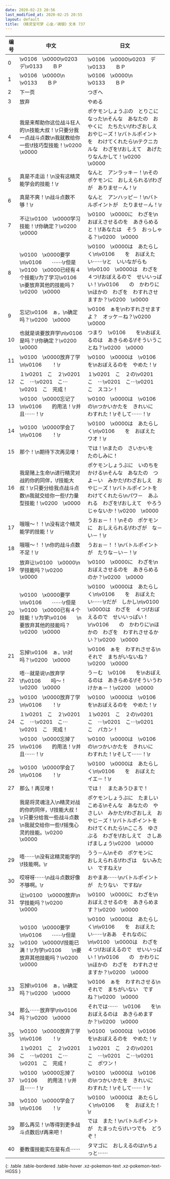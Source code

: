 ```yaml
---
date: 2020-02-23 20:56
last_modified_at: 2020-02-25 20:55
layout: default
title: 《精灵宝可梦 心金／魂银》文本 737
---
```

| 编号 | 中文 | 日文 |
| ---- | ---- | ---- |
| 0 | \v0106　\x0000\v0203　デ\v0133　　ＢＰ | \v0106　\x0000\v0203　デ\v0133　　ＢＰ |
| 1 | \v0106　\x0000\n　　　　　\v0133　　ＢＰ | \v0106　\x0000\n　　　　　\v0133　　ＢＰ |
| 2 | 下一页 | つぎへ |
| 3 | 放弃 | やめる |
| 4 | 我是来帮助你这位战斗狂人的\n技能大叔！\r只要分我一点战斗点数\n我就教给你一些\f技巧型技能！\v0200　\x0000 | ポケモンしょうぶの　とりこになった\nそんな　あなたの　おやくに　たちたい\fわざおしえ　おやじ－ズ！\rバトルポイントを　わけてくれたら\nテクニカルな　わざを\fおしえて　あげたりなんかして！\v0200　\x0000 |
| 5 | 真是不走运！\n没有这精灵能学会的技能！\r | なんと　アンラッキ－！\nその　ポケモンに　おしえられる\fわざが　ありませ－ん！\r |
| 6 | 真是不爽！\n战斗点数不够！\r | なんと　アンハッピ－！\nバトルポイントが　たりませ－ん！\r |
| 7 | 不让\v0100　\x0000学习技能！\f你确定？\v0200　\x0000 | \v0100　\x0000に　わざを\nおぼえさせるのを　あきらめると！\fあなたは　そう　おっしゃる？\v0200　\x0000 |
| 8 | \v0100　\x0000要学\n\v0106　　⋯⋯\r但是\v0100　\x0000已经有４个技能\r为了学习\v0106　　\n要放弃其他的技能吗？\v0200　\x0000 | \v0100　\x0000は　あたらしく\n\v0106　　を　おぼえたい⋯⋯\rと　いいながらも\n\v0100　\x0000は　わざを　４つ\fおぼえるので　せいいっぱい！\r\v0106　　の　かわりに\nほかの　わざを　わすれさせますか？\v0200　\x0000 |
| 9 | 忘记\v0106　ぁ，\n确定吗？\v0200　\x0000 | \v0106　ぁを\nわすれさせますよ？　オッケ－ね？\v0200　\x0000 |
| 10 | 也就是说要放弃学\n\v0106　　是吗？\f你确定？\v0200　\x0000 | つまり　\v0106　　を\nおぼえるのは　あきらめる\fそういうことね？\v0200　\x0000 |
| 11 | \v0100　\x0000放弃了学\n\v0106　　！\r | \v0100　\x0000は　\v0106　　を\nおぼえるのを　やめた！\r |
| 12 | １\v0201　こ　２\v0201　こ　⋯\v0201　こ⋯\v0201　こ　完成！ | １\v0201　こ　２の\v0201　こ　⋯\v0201　こ⋯\v0201　こ　スコン！ |
| 13 | \v0100　\x0000忘记了\n\v0106　　的用法！\r并且⋯⋯！\r | \v0100　\x0000は　\v0106　　の\nつかいかたを　きれいに　わすれた！\rそして⋯⋯！\r |
| 14 | \v0100　\x0000学会了\n\v0106　　！\r | \v0100　\x0000は　あたらしく\n\v0106　　を　おぼえた　ワオ！\r |
| 15 | 那个！\n期待下次再见喽！ | では！\nまたの　さいかいを　たのしみに！ |
| 16 | 我是赌上生命\n进行精灵对战的你的同伴，\f技能大叔！\r只要分给我点战斗点数\n我就交给你一些\f力量型技能！\v0200　\x0000 | ポケモンしょうぶに　いのちを　かける\nそんな　あなたの　つよ－い　みかた\fわざおしえ　おやじ－ズ！\rバトルポイントを　わけてくれたら\nパワ－　あふれる　わざを\fおしえて　やろうじゃないか！\v0200　\x0000 |
| 17 | 哦哦～！！\n没有这个精灵能学的技能！\r | うおぉ－！！\nその　ポケモンに　おしえられる\fわざが　な－い－！\r |
| 18 | 哦哦～！！\n你的战斗点数不足！\r | うおぉ－！！\nバトルポイントが　たりな－い－！\r |
| 19 | 放弃让\v0100　\x0000\n学技能吗？\v0200　\x0000 | \v0100　\x0000に　わざを\nおぼえさせるのを　あきらめるのか？\v0200　\x0000 |
| 20 | \v0100　\x0000要学\n\v0106　　⋯⋯\r但是\v0100　\x0000已有４个技能！\r为学\v0106　　\n要放弃其他的技能吗？\v0200　\x0000 | \v0100　\x0000は　あたらしく\n\v0106　　を　おぼえたい⋯⋯\rだが　しかし\n\v0100　\x0000は　わざを　４つ\fおぼえるので　せいいっぱい！\r\v0106　　の　かわりに\nほかの　わざを　わすれさせるかい？\v0200　\x0000 |
| 21 | 忘掉\v0106　ぁ，\n对吗？\v0200　\x0000 | \v0106　ぁを　わすれさせる\nそれで　まちがいないね？\v0200　\x0000 |
| 22 | 唔⋯就是说\n放弃学\f\v0106　　吗～！\v0200　\x0000 | う－む　\v0106　　を\nおぼえるのは　あきらめる\fそういうわけかぁ－！\v0200　\x0000 |
| 23 | \v0100　\x0000放弃了学\n\v0106　　！\r | \v0100　\x0000は　\v0106　　を\nおぼえるのを　やめた！\r |
| 24 | １\v0201　こ　２\v0201　こ　⋯\v0201　こ⋯\v0201　こ　完成！ | １\v0201　こ　２の\v0201　こ　⋯\v0201　こ⋯\v0201　こ　パカン！ |
| 25 | \v0100　\x0000忘掉了\n\v0106　　的用法！\r并且⋯⋯！\r | \v0100　\x0000は　\v0106　　の\nつかいかたを　きれいに　わすれた！\rそして⋯⋯！\r |
| 26 | \v0100　\x0000学会了\n\v0106　　！\r | \v0100　\x0000は　あたらしく\n\v0106　　を　おぼえた　イエ－！\r |
| 27 | 那么！再见喽！ | では！　またあうひまで！ |
| 28 | 我是将灵魂注入\n精灵对战的你的同伴，\f技能大叔！\r只要分给我一些战斗点数\n我就交给你一些\f摇曳心灵的技能。\v0200　\x0000 | ポケモンしょうぶに　たましい　こめる\nそんな　あなたの　やさしい　みかた\fわざおしえ　おやじ－ズ！\rバトルポイントを　わけてくれたら\nこころ　ゆさぶる　わざを\fおしえて　さしあげましょう\v0200　\x0000 |
| 29 | 唔⋯⋯\n没有这精灵能学的\f技能啊。\r | うう－ん\nその　ポケモンに　おしえられる\fわざは　ないみたい　ですねえ\r |
| 30 | 哎呀呀⋯⋯\n战斗点数好像不够啊。\r | おやまあ⋯⋯\nバトルポイントが　たりない　ですね\r |
| 31 | 让\v0100　\x0000放弃\n学技能吗？\v0200　\x0000 | \v0100　\x0000に　わざを\nおぼえさせるのを　あきらめます？\v0200　\x0000 |
| 32 | \v0100　\x0000要学\n\v0106　　⋯⋯\r但是\v0100　\x0000\f技能已满！\r为学\v0106　　\n要放弃其他技能吗？\v0200　\x0000 | \v0100　\x0000は　あたらしく\n\v0106　　を　おぼえたい⋯⋯\rああ　それなのに\n\v0100　\x0000は　わざを　４つ\fおぼえるので　せいいっぱい！\r\v0106　　の　かわりに\nほかの　わざを　わすれさせますか？\v0200　\x0000 |
| 33 | 忘掉\v0106　ぁ，\n确定吗？\v0200　\x0000 | \v0106　ぁを　わすれさせる\nそれで　まちがいない　ですね？\v0200　\x0000 |
| 34 | 那么⋯⋯放弃学\n\v0106　　吗？\v0200　\x0000 | それでは⋯⋯　\v0106　　を\nおぼえるのは　あきらめますか？\v0200　\x0000 |
| 35 | \v0100　\x0000放弃了学\n\v0106　　！\r | \v0100　\x0000は　\v0106　　を\nおぼえるのを　やめた！\r |
| 36 | １\v0201　こ　２\v0201　こ　⋯\v0201　こ⋯\v0201　こ　完成！ | １\v0201　こ　２の\v0201　こ　⋯\v0201　こ⋯\v0201　こ　ポワン！ |
| 37 | \v0100　\x0000忘掉了\v0106　　的用法！\r并且⋯⋯！\r | \v0100　\x0000は　\v0106　　の\nつかいかたを　きれいに　わすれた！\rそして⋯⋯！\r |
| 38 | \v0100　\x0000学会了\n\v0106　　！\r | \v0100　\x0000は　あたらしく\n\v0106　　を　おぼえた！\r |
| 39 | 那么再见！\n等得到更多战斗点数后\f再来吧！ | では　また！\nバトルポイントが　たまったら\fいつでも　どうぞ！ |
| 40 | 要教蛋技能实在是有点⋯⋯ | タマゴに　おしえるのは\nちょっと⋯⋯ |
{: .table .table-bordered .table-hover .xz-pokemon-text .xz-pokemon-text-HGSS }